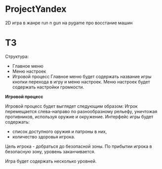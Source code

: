 # ProjectYandex
2D игра в жанре run n gun на pygame про восстание машин
# ТЗ
Структура:
 - Главное меню
 - Меню настроек
 - Игровой процесс
Главное меню будет содержать название игры кнопки перехода в игру и меню настроек.
Меню настроек будет содержать настройки громкости.

**Игровой процесс**

Игровой процесс будет выглядет следующим образом:
Игрок перемещается слева-направо по разнообразному рельефу, уничтожая противников, используя оружие и окружение.
Интерфейс игры будет содержать:
  - список доступного оружия и патроны в них,
  - количество здоровья игрока.

Цель игрока - добраться до безопасной зоны. По прибытии игрока в безопасную зону, уровень заканчивается.

Игра будет содержать несколько уровней.
